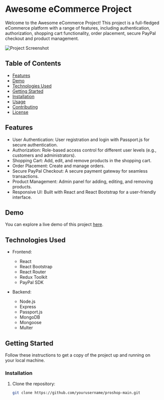 # Awesome eCommerce Project

Welcome to the Awesome eCommerce Project! This project is a full-fledged eCommerce platform with a range of features, including authentication, authorization, shopping cart functionality, order placement, secure PayPal checkout and product management.

![Project Screenshot](screenshot.png)

## Table of Contents

- [Features](#features)
- [Demo](#demo)
- [Technologies Used](#technologies-used)
- [Getting Started](#getting-started)
- [Installation](#installation)
- [Usage](#usage)
- [Contributing](#contributing)
- [License](#license)

## Features

- User Authentication: User registration and login with Passport.js for secure authentication.
- Authorization: Role-based access control for different user levels (e.g., customers and administrators).
- Shopping Cart: Add, edit, and remove products in the shopping cart.
- Order Placement: Create and manage orders.
- Secure PayPal Checkout: A secure payment gateway for seamless transactions.
- Product Management: Admin panel for adding, editing, and removing products.
- Responsive UI: Built with React and React Bootstrap for a user-friendly interface.

## Demo

You can explore a live demo of this project [here](https://proshop-did8.onrender.com/).

## Technologies Used

- Frontend:
  - React
  - React Bootstrap
  - React Router
  - Redux Toolkit
  - PayPal SDK

- Backend:
  - Node.js
  - Express
  - Passport.js
  - MongoDB
  - Mongoose
  - Multer

## Getting Started

Follow these instructions to get a copy of the project up and running on your local machine.

### Installation

1. Clone the repository:

   ```bash
   git clone https://github.com/yourusername/proshop-main.git
